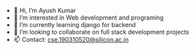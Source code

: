 - 👋 Hi, I’m Ayush Kumar
- 👀 I’m interested in Web development and programing
- 🌱 I’m currently learning django for backend
- 💞️ I’m looking to collaborate on full stack development projects
- 📫 Contact: cse.190310520@silicon.ac.in 

<!---
Ayush4706/Ayush4706 is a ✨ special ✨ repository because its `README.md` (this file) appears on your GitHub profile.
You can click the Preview link to take a look at your changes.
--->
